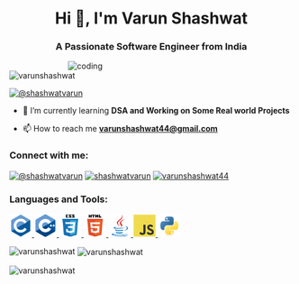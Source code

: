 <h1 align="center">Hi 👋, I'm Varun Shashwat</h1>
<h3 align="center">A Passionate Software Engineer from India</h3>

<img align="right" alt="coding" width="400" src="https://user-images.githubusercontent.com/55389276/140866485-8fb1c876-9a8f-4d6a-98dc-08c4981eaf70.gif">

<p align="left"> <img src="https://komarev.com/ghpvc/?username=varunshashwat&label=Profile%20views&color=0e75b6&style=flat" alt="varunshashwat" /> </p>

<p align="left"> <a href="https://twitter.com/@ShashwatVarun" target="blank"><img src="https://img.shields.io/twitter/follow/@shashwatvarun?logo=twitter&style=for-the-badge" alt="@shashwatvarun" /></a> </p>

- 🌱 I’m currently learning **DSA and Working on Some Real world Projects**

- 📫 How to reach me **varunshashwat44@gmail.com**

<h3 align="left">Connect with me:</h3>
<p align="left">
<a href="https://twitter.com/@ShashwatVarun" target="blank"><img align="center" src="https://raw.githubusercontent.com/rahuldkjain/github-profile-readme-generator/master/src/images/icons/Social/twitter.svg" alt="@shashwatvarun" height="30" width="40" /></a>
<a href="https://instagram.com/shashwatvarun" target="blank"><img align="center" src="https://raw.githubusercontent.com/rahuldkjain/github-profile-readme-generator/master/src/images/icons/Social/instagram.svg" alt="shashwatvarun" height="30" width="40" /></a>
<a href="https://www.leetcode.com/varunshashwat44" target="blank"><img align="center" src="https://raw.githubusercontent.com/rahuldkjain/github-profile-readme-generator/master/src/images/icons/Social/leet-code.svg" alt="varunshashwat44" height="30" width="40" /></a>
</p>

<h3 align="left">Languages and Tools:</h3>
<p align="left"> <a href="https://www.cprogramming.com/" target="_blank" rel="noreferrer"> <img src="https://raw.githubusercontent.com/devicons/devicon/master/icons/c/c-original.svg" alt="c" width="40" height="40"/> </a> <a href="https://www.w3schools.com/cpp/" target="_blank" rel="noreferrer"> <img src="https://raw.githubusercontent.com/devicons/devicon/master/icons/cplusplus/cplusplus-original.svg" alt="cplusplus" width="40" height="40"/> </a> <a href="https://www.w3schools.com/css/" target="_blank" rel="noreferrer"> <img src="https://raw.githubusercontent.com/devicons/devicon/master/icons/css3/css3-original-wordmark.svg" alt="css3" width="40" height="40"/> </a> <a href="https://www.w3.org/html/" target="_blank" rel="noreferrer"> <img src="https://raw.githubusercontent.com/devicons/devicon/master/icons/html5/html5-original-wordmark.svg" alt="html5" width="40" height="40"/> </a> <a href="https://www.java.com" target="_blank" rel="noreferrer"> <img src="https://raw.githubusercontent.com/devicons/devicon/master/icons/java/java-original.svg" alt="java" width="40" height="40"/> </a> <a href="https://developer.mozilla.org/en-US/docs/Web/JavaScript" target="_blank" rel="noreferrer"> <img src="https://raw.githubusercontent.com/devicons/devicon/master/icons/javascript/javascript-original.svg" alt="javascript" width="40" height="40"/> </a> <a href="https://www.python.org" target="_blank" rel="noreferrer"> <img src="https://raw.githubusercontent.com/devicons/devicon/master/icons/python/python-original.svg" alt="python" width="40" height="40"/> </a> </p>

<p><img align="left" src="https://github-readme-stats.vercel.app/api/top-langs?username=varunshashwat&show_icons=true&locale=en&layout=compact" alt="varunshashwat" /></p>

<p>&nbsp;<img align="center" src="https://github-readme-stats.vercel.app/api?username=varunshashwat&show_icons=true&locale=en" alt="varunshashwat" /></p>

<p><img align="center" src="https://github-readme-streak-stats.herokuapp.com/?user=varunshashwat&" alt="varunshashwat" /></p>
